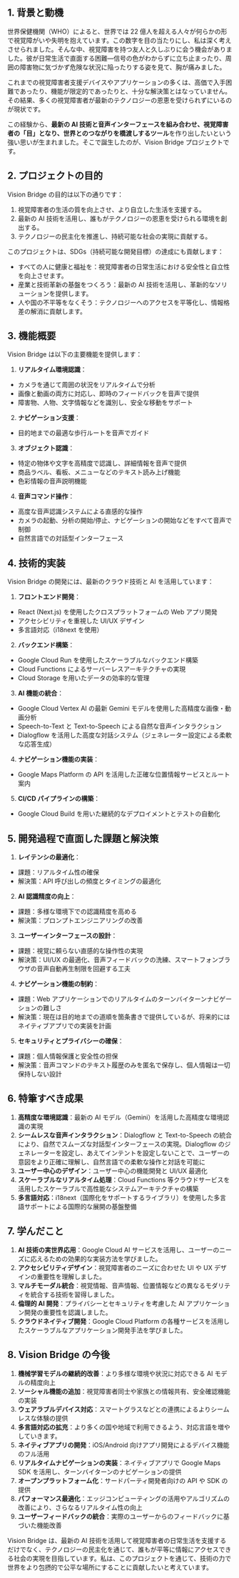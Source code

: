 ## 1. 背景と動機

世界保健機関（WHO）によると、世界では 22 億人を超える人々が何らかの形で視覚障がいや失明を抱えています。この数字を目の当たりにし、私は深く考えさせられました。そんな中、視覚障害を持つ友人と久しぶりに会う機会がありました。彼が日常生活で直面する困難—信号の色がわからずに立ち止まったり、周囲の障害物に気づかず危険な状況に陥ったりする姿を見て、胸が痛みました。

これまでの視覚障害者支援デバイスやアプリケーションの多くは、高価で入手困難であったり、機能が限定的であったりと、十分な解決策とはなっていません。その結果、多くの視覚障害者が最新のテクノロジーの恩恵を受けられずにいるのが現状です。

この経験から、**最新の AI 技術と音声インターフェースを組み合わせ、視覚障害者の「目」となり、世界とのつながりを橋渡しするツール**を作り出したいという強い思いが生まれました。そこで誕生したのが、Vision Bridge プロジェクトです。

## 2. プロジェクトの目的

Vision Bridge の目的は以下の通りです：

1. 視覚障害者の生活の質を向上させ、より自立した生活を支援する。
2. 最新の AI 技術を活用し、誰もがテクノロジーの恩恵を受けられる環境を創出する。
3. テクノロジーの民主化を推進し、持続可能な社会の実現に貢献する。

このプロジェクトは、SDGs（持続可能な開発目標）の達成にも貢献します：

- すべての人に健康と福祉を：視覚障害者の日常生活における安全性と自立性を向上させます。
- 産業と技術革新の基盤をつくろう：最新の AI 技術を活用し、革新的なソリューションを提供します。
- 人や国の不平等をなくそう：テクノロジーへのアクセスを平等化し、情報格差の解消に貢献します。

## 3. 機能概要

Vision Bridge は以下の主要機能を提供します：

1. **リアルタイム環境認識**：

- カメラを通じて周囲の状況をリアルタイムで分析
- 画像と動画の両方に対応し、即時のフィードバックを音声で提供
- 障害物、人物、文字情報などを識別し、安全な移動をサポート

2. **ナビゲーション支援**：

- 目的地までの最適な歩行ルートを音声でガイド

3. **オブジェクト認識**：

- 特定の物体や文字を高精度で認識し、詳細情報を音声で提供
- 商品ラベル、看板、メニューなどのテキスト読み上げ機能
- 色彩情報の音声説明機能

4. **音声コマンド操作**：

- 高度な音声認識システムによる直感的な操作
- カメラの起動、分析の開始/停止、ナビゲーションの開始などをすべて音声で制御
- 自然言語での対話型インターフェース

## 4. 技術的実装

Vision Bridge の開発には、最新のクラウド技術と AI を活用しています：

1. **フロントエンド開発**：

- React (Next.js) を使用したクロスプラットフォームの Web アプリ開発
- アクセシビリティを重視した UI/UX デザイン
- 多言語対応（i18next を使用）

2. **バックエンド構築**：

- Google Cloud Run を使用したスケーラブルなバックエンド構築
- Cloud Functions によるサーバーレスアーキテクチャの実現
- Cloud Storage を用いたデータの効率的な管理

3. **AI 機能の統合**：

- Google Cloud Vertex AI の最新 Gemini モデルを使用した高精度な画像・動画分析
- Speech-to-Text と Text-to-Speech による自然な音声インタラクション
- Dialogflow を活用した高度な対話システム（ジェネレーター設定による柔軟な応答生成）

4. **ナビゲーション機能の実装**：

- Google Maps Platform の API を活用した正確な位置情報サービスとルート案内

5. **CI/CD パイプラインの構築**：

- Google Cloud Build を用いた継続的なデプロイメントとテストの自動化

## 5. 開発過程で直面した課題と解決策

1. **レイテンシの最適化**：

- 課題：リアルタイム性の確保
- 解決策：API 呼び出しの頻度とタイミングの最適化

2. **AI 認識精度の向上**：

- 課題：多様な環境下での認識精度を高める
- 解決策：プロンプトエンジニアリングの改善

3. **ユーザーインターフェースの設計**：

- 課題：視覚に頼らない直感的な操作性の実現
- 解決策：UI/UX の最適化、音声フィードバックの洗練、スマートフォンブラウザの音声自動再生制限を回避する工夫

4. **ナビゲーション機能の制約**：

- 課題：Web アプリケーションでのリアルタイムのターンバイターンナビゲーションの難しさ
- 解決策：現在は目的地までの道順を箇条書きで提供しているが、将来的にはネイティブアプリでの実装を計画

5. **セキュリティとプライバシーの確保**：

- 課題：個人情報保護と安全性の担保
- 解決策：音声コマンドのテキスト履歴のみを匿名で保存し、個人情報は一切保持しない設計

## 6. 特筆すべき成果

1. **高精度な環境認識**：最新の AI モデル（Gemini）を活用した高精度な環境認識の実現
2. **シームレスな音声インタラクション**：Dialogflow と Text-to-Speech の統合により、自然でスムーズな対話型インターフェースの実現。Dialogflow のジェネレーターを設定し、あえてインテントを設定しないことで、ユーザーの意図をより正確に理解し、自然言語での柔軟な操作と対話を可能に
3. **ユーザー中心のデザイン**：ユーザー中心の機能開発と UI/UX 最適化
4. **スケーラブルなリアルタイム処理**：Cloud Functions 等クラウドサービスを活用したスケーラブルで高性能なシステムアーキテクチャの構築
5. **多言語対応**：i18next（国際化をサポートするライブラリ）を使用した多言語サポートによる国際的な展開の基盤整備

## 7. 学んだこと

1. **AI 技術の実世界応用**：Google Cloud AI サービスを活用し、ユーザーのニーズに応えるための効果的な実装方法を学びました。
2. **アクセシビリティデザイン**：視覚障害者のニーズに合わせた UI や UX デザインの重要性を理解しました。
3. **マルチモーダル統合**：視覚情報、音声情報、位置情報などの異なるモダリティを統合する技術を習得しました。
4. **倫理的 AI 開発**：プライバシーとセキュリティを考慮した AI アプリケーション開発の重要性を認識しました。
5. **クラウドネイティブ開発**：Google Cloud Platform の各種サービスを活用したスケーラブルなアプリケーション開発手法を学びました。

## 8. Vision Bridge の今後

1. **機械学習モデルの継続的改善**：より多様な環境や状況に対応できる AI モデルの精度向上
2. **ソーシャル機能の追加**：視覚障害者同士や家族との情報共有、安全確認機能の実装
3. **ウェアラブルデバイス対応**：スマートグラスなどとの連携によるよりシームレスな体験の提供
4. **多言語対応の拡充**：より多くの国や地域で利用できるよう、対応言語を増やしていきます。
5. **ネイティブアプリの開発**：iOS/Android 向けアプリ開発によるデバイス機能のフル活用
6. **リアルタイムナビゲーションの実装**：ネイティブアプリで Google Maps SDK を活用し、ターンバイターンのナビゲーションの提供
7. **オープンプラットフォーム化**：サードパーティ開発者向けの API や SDK の提供
8. **パフォーマンス最適化**：エッジコンピューティングの活用やアルゴリズムの改善により、さらなるリアルタイム性の向上
9. **ユーザーフィードバックの統合**：実際のユーザーからのフィードバックに基づいた機能改善

Vision Bridge は、最新の AI 技術を活用して視覚障害者の日常生活を支援するだけでなく、テクノロジーの民主化を通じて、誰もが平等に情報にアクセスできる社会の実現を目指しています。私は、このプロジェクトを通じて、技術の力で世界をより包摂的で公平な場所にすることに貢献したいと考えています。
